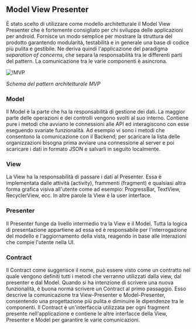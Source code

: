## Model View Presenter

È stato scelto di utilizzare come modello architetturale il Model View Presenter che è fortemente consigliato per chi sviluppa delle applicazioni per android.
Fornisce un modo semplice per mostrare la struttura del prodotto garantendo modularità, testabilità e in generale una base di codice più pulita e gestibile.
Ne deriva quindi l'applicazione del paradigma *separation of concerns*, che separa la responsabilità tra le differenti parti del pattern.
La comunicazione tra le varie componenti è asincrona.

![!MVP](/Immagini/App/MVP.png "MVP Pattern")
<figcaption> <em> Schema del pattern architetturale MVP </em> </figcaption>

### Model

Il Model è la parte che ha la responsabilità di gestione dei dati. La maggior parte delle operazioni e dei controlli vengono svolti al suo interno.
Contiene pure i metodi che avviano le connessioni alle API ed interagiscono con esse eseguendo svariate funzionalità. Ad esempio vi sono i metodi che
consentono la comunicazione con il Backend; per scaricare la lista delle organizzazioni bisogna prima avviare una connessione al server e poi scaricare i dati in
formato JSON e salvarli in seguito localmente.

### View

La View ha la responsabilità di passare i dati al Presenter. Essa è implementata dalle attività (activity), frammenti (fragment) e qualsiasi altra forma grafica visiva all'utente
come ad esempio: ProgressBar, TextView, RecyclerView, ecc. In altre parole la View è la user interface.

### Presenter

Il Presenter funge da livello intermedio tra la View e il Model. Tutta la logica di presentazione appartiene ad essa ed è responsabile per l'interrogazione del modello e l'aggiornamento della vista, reagendo in base alle interazioni che compie l'utente nella UI.

### Contract

Il Contract come suggerisce il nome, può essere visto come un contratto nel quale vengono definiti tutti i metodi che verranno utilizzati dalla view, dal presenter e dal Model.
Quando si ha intenzione di scrivere una nuova funzionalità, è buona norma scrivere un Contract al primo passaggio. Esso descrive la comunicazione tra View-Presenter e
Model-Presenter, consentendo una progettazione più pulita e diminuire le dipendenze tra le componenti.
Il Contract è un'interfaccia utilizzata per ogni fragment presente nell'applicazione e contiene le altre interfacce della View, Presenter e Model per garantire le varie comunicazioni.
